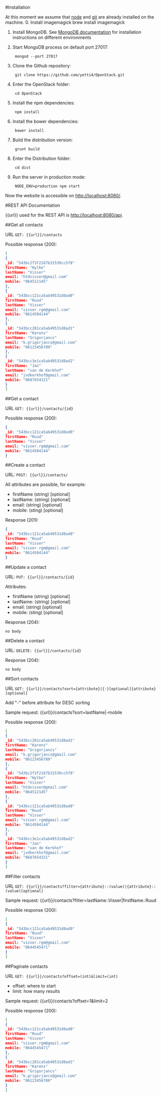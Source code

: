 #Installation

At this moment we assume that [node](http://nodejs.org/) and [git](http://git-scm.com/book/en/Getting-Started-Installing-Git) are already installed on the machine.
0. Install imagemagick
brew install imagemagick

1. Install MongoDB.
See [MongoDB documentation](http://docs.mongodb.org/manual/installation/) for installation instructions on different environments
2. Start MongoDB process on default port 27017:

        mongod --port 27017
3. Clone the Github repository:

        git clone https://github.com/yetti4/OpenStack.git
4. Enter the OpenStack folder:

        cd OpenStack
5. Install the npm dependencies:

        npm install
6. Install the bower dependencies:

        bower install        
7. Build the distribution version:

        grunt build
8. Enter the Distribution folder:

        cd dist
9. Run the server in production mode:

        NODE_ENV=production npm start

Now the website is accessible on [http://localhost:8080/](http://localhost:8080/).



#REST API Documentation

{{url}} used for the REST API is [http://localhost:8080/api](http://localhost:8080/api).

##Get all contacts

URL `GET: {{url}}/contacts`

Possible response (200):
```json
[
{
_id: "543bc2f3f2167b31539cc5f8"
firstName: "Hylke"
lastName: "Visser"
email: "htdvisser@gmail.com"
mobile: "064512145"
},
{
_id: "543bcc121ca5ab49531d8ad0"
firstName: "Ruud"
lastName: "Visser"
email: "visser.rgm@gmail.com"
mobile: "0614504144"
},
{
_id: "543bcc281ca5ab49531d8ad1"
firstName: "Karens"
lastName: "Grigorjancs"
email: "k.grigorjancs@gmail.com"
mobile: "06123456789"
},
{
_id: "543bcc3e1ca5ab49531d8ad2"
firstName: "Jan"
lastName: "van de Kerkhof"
email: "jvdkerkhof@gmail.com"
mobile: "0687654321"
}
]
```

##Get a contact

URL `GET: {{url}}/contacts/{id}`

Possible response (200):
```json
{
_id: "543bcc121ca5ab49531d8ad0"
firstName: "Ruud"
lastName: "Visser"
email: "visser.rgm@gmail.com"
mobile: "0614504144"
}
```

##Create a contact

URL: `POST: {{url}}/contacts/`

All attributes are possible, for example:
- firstName (string) [optional]
- lastName: (string) [optional]
- email: (string) [optional]
- mobile: (sting) [optional]  

Response (201):

```json
{
_id: "543bcc121ca5ab49531d8ad0"
firstName: "Ruud"
lastName: "Visser"
email: "visser.rgm@gmail.com"
mobile: "0614504144"
}
```

##Update a contact

URL: `PUT: {{url}}/contacts/{id}`

Attributes:

- firstName (string) [optional]
- lastName: (string) [optional]
- email: (string) [optional]
- mobile: (sting) [optional]

Response (204):
```
no body
```

##Delete a contact

URL: `DELETE: {{url}}/contacts/{id}`

Response (204):
```
no body
```

##Sort contacts

URL `GET: {{url}}/contacts?sort={attribute}|{-}[optional]{attribute}[optional]`

Add "-" before attribute for DESC sorting

Sample request: {{url}}/contacts?sort=lastName|-mobile

Possible response (200):
```json
[
{
_id: "543bcc281ca5ab49531d8ad1"
firstName: "Karens"
lastName: "Grigorjancs"
email: "k.grigorjancs@gmail.com"
mobile: "06123456789"
},
{
_id: "543bc2f3f2167b31539cc5f8"
firstName: "Hylke"
lastName: "Visser"
email: "htdvisser@gmail.com"
mobile: "064512145"
},
{
_id: "543bcc121ca5ab49531d8ad0"
firstName: "Ruud"
lastName: "Visser"
email: "visser.rgm@gmail.com"
mobile: "0614504144"
},
{
_id: "543bcc3e1ca5ab49531d8ad2"
firstName: "Jan"
lastName: "van de Kerkhof"
email: "jvdkerkhof@gmail.com"
mobile: "0687654321"
}
]
```

##Filter contacts

URL `GET: {{url}}/contacts?filter={attribute}::(value)|{attribute}::(value)[optional]`

Sample request: {{url}}/contacts?filter=lastName::Visser|firstName::Ruud

Possible response (200):
```json
[
{
_id: "543bcc121ca5ab49531d8ad0"
firstName: "Ruud"
lastName: "Visser"
email: "visser.rgm@gmail.com"
mobile: "0644545471"
}
]
```

##Paginate contacts

URL `GET: {{url}}/contacts?offset=(int)&limit=(int)`

- offset: where to start
- limit: how many results

Sample request: {{url}}/contacts?offset=1&limit=2

Possible response (200):
```json
[
{
_id: "543bcc121ca5ab49531d8ad0"
firstName: "Ruud"
lastName: "Visser"
email: "visser.rgm@gmail.com"
mobile: "0644545471"
},
{
_id: "543bcc281ca5ab49531d8ad1"
firstName: "Karens"
lastName: "Grigorjancs"
email: "k.grigorjancs@gmail.com"
mobile: "06123456789"
}
]
```
